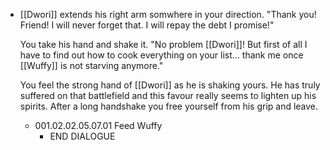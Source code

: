 - [[Dwori]] extends his right arm somwhere in your direction. "Thank you! Friend! I will never forget that. I will repay the debt I promise!"
  
  You take his hand and shake it. "No problem [[Dwori]]! But first of all I have to find out how to cook everything on your list... thank me once [[Wuffy]] is not starving anymore."
  
  You feel the strong hand of [[Dwori]] as he is shaking yours. He has truly suffered on that battlefield and this favour really seems to lighten up his spirits. After a long handshake you free yourself from his grip and leave.
	- 001.02.02.05.07.01 Feed Wuffy
		- END DIALOGUE